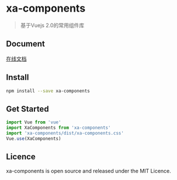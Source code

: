 # xa-components

> 基于Vuejs 2.0的常用组件库

## Document

[在线文档](https://xairFE.github.io/xa-components/docs)

## Install

```bash
npm install --save xa-components
```

## Get Started

```javascript
import Vue from 'vue'
import XaComponents from 'xa-components'
import 'xa-components/dist/xa-components.css'
Vue.use(XaComponents)
```

## Licence

xa-components is open source and released under the MIT Licence.